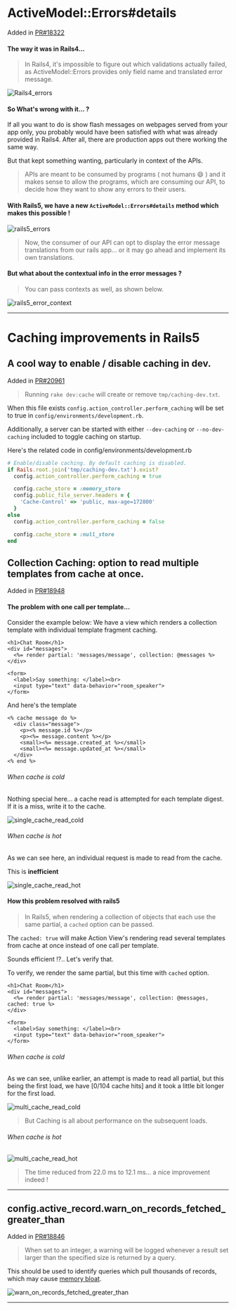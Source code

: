 # ActiveModel::Errors#details
Added in [PR#18322](https://github.com/rails/rails/pull/18322)

#### The way it was in Rails4...

> In Rails4, it's impossible to figure out which validations actually failed, as ActiveModel::Errors provides only field name and translated error message.

![Rails4_errors](images/Rails4_errors.png)

#### So What's wrong with it... ?

If all you want to do is show flash messages on webpages served from your app only, you probably would have been satisfied with what was already provided in Rails4.
After all, there are production apps out there working the same way.

But that kept something wanting, particularly in context of the APIs.

> APIs are meant to be consumed by programs ( not humans :smile: ) and it makes sense to allow the programs, which are consuming our API, to decide how they want to show any errors to their users.

#### With Rails5, we have a new `ActiveModel::Errors#details` method which makes this possible !


![rails5_errors](images/rails5_errors.png)

> Now, the consumer of our API can opt to display the error message translations from our rails app... or it may go ahead and implement its own translations.

#### But what about the contextual info in the error messages ?

> You can pass contexts as well, as shown below.

![rails5_error_context](images/rails5_error_context.png)

---

# Caching improvements in Rails5

## A cool way to enable / disable caching in dev.

Added in [PR#20961](https://github.com/rails/rails/pull/20961)

>Running `rake dev:cache` will create or remove `tmp/caching-dev.txt`.
>
When this file exists `config.action_controller.perform_caching` will be set to true in `config/environments/development.rb`.
>
Additionally, a server can be started with either `--dev-caching` or `--no-dev-caching` included to toggle caching on startup.

Here's the related code in config/environments/development.rb

```ruby
# Enable/disable caching. By default caching is disabled.
if Rails.root.join('tmp/caching-dev.txt').exist?
  config.action_controller.perform_caching = true

  config.cache_store = :memory_store
  config.public_file_server.headers = {
    'Cache-Control' => 'public, max-age=172800'
  }
else
  config.action_controller.perform_caching = false

  config.cache_store = :null_store
end
```

## Collection Caching: option to read multiple templates from cache at once.
Added in [PR#18948](https://github.com/rails/rails/pull/18948)

#### The problem with one call per template...

Consider the example below:
We have a view which renders a collection template with individual template fragment caching.

```erb
<h1>Chat Room</h1>
<div id="messages">
  <%= render partial: 'messages/message', collection: @messages %>
</div>

<form>
  <label>Say something: </label><br>
  <input type="text" data-behavior="room_speaker">
</form>
```

And here's the template

```erb
<% cache message do %>
  <div class="message">
    <p><% message.id %></p>
    <p><%= message.content %></p>
    <small><%= message.created_at %></small>
    <small><%= message.updated_at %></small>
  </div>
<% end %>
```
###### When cache is cold

Nothing special here... a cache read is attempted for each template digest. If it is a miss, write it to the cache.

![single_cache_read_cold](images/single_cache_read_cold.png)

###### When cache is hot

As we can see here, an individual request is made to read from the cache.

This is **inefficient**

![single_cache_read_hot](images/single_cache_read_hot.png)

#### How this problem resolved with rails5

>In Rails5, when rendering a collection of objects that each use the same partial, a `cached`
option can be passed.
>
The `cached: true` will make Action View's rendering read several templates from cache at once instead of one call per template.
>
Sounds efficient !?.. Let's verify that.

To verify, we render the same partial, but this time with `cached` option.

```erb
<h1>Chat Room</h1>
<div id="messages">
  <%= render partial: 'messages/message', collection: @messages, cached: true %>
</div>

<form>
  <label>Say something: </label><br>
  <input type="text" data-behavior="room_speaker">
</form>
```

###### When cache is cold

As we can see, unlike earlier, an attempt is made to read all partial, but this being the first load, we have [0/104 cache hits] and it took a little bit longer for the first load.

![multi_cache_read_cold](images/multi_cache_read_cold.png)

> But Caching is all about performance on the subsequent loads.

###### When cache is hot

![multi_cache_read_hot](images/multi_cache_read_hot.png)

> The time reduced from 22.0 ms to 12.1 ms... a nice improvement indeed !

---

## config.active_record.warn_on_records_fetched_greater_than

Added in [PR#18846](https://github.com/rails/rails/pull/18846)

> When set to an integer, a warning will be logged whenever a result set
larger than the specified size is returned by a query.
>
This should be used to identify queries which pull thousands of records, which may cause [memory bloat](https://blog.engineyard.com/2009/thats-not-a-memory-leak-its-bloat).

![warn_on_records_fetched_greater_than](images/warn_on_records_fetched_greater_than.png)

---
